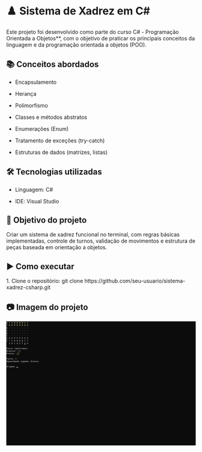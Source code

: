 <h1>♟️ Sistema de Xadrez em C#</h1>

<p>Este projeto foi desenvolvido como parte do curso C# - Programação Orientada a Objetos**, com o objetivo de praticar os principais conceitos da linguagem e da programação orientada a objetos (POO).</p>

<h2>📚 Conceitos abordados</h2>

<ul>
  <li><p>Encapsulamento</p></li>
  <li><p>Herança</p></li>
  <li><p>Polimorfismo</p></li>
  <li><p>Classes e métodos abstratos </p></li>
  <li><p>Enumerações (Enum)</p></li>
  <li><p>Tratamento de exceções (try-catch)</p></li>
  <li><p>Estruturas de dados (matrizes, listas)</p></li>
</ul>

<h2>🛠️ Tecnologias utilizadas</h2>

<ul>
  <li><p>Linguagem: C#</p></li>
  <li><p>IDE: Visual Studio</p></li>
</ul>

<h2>🎯 Objetivo do projeto</h2>

<p>Criar um sistema de xadrez funcional no terminal, com regras básicas implementadas, controle de turnos, validação de movimentos e estrutura de peças baseada em orientação a objetos.</p>

<h2>▶️ Como executar</h2>

<p>1. Clone o repositório: git clone https://github.com/seu-usuario/sistema-xadrez-csharp.git</p>

<h2>📷 Imagem do projeto</h2>
<img src="./img/Console.png">
